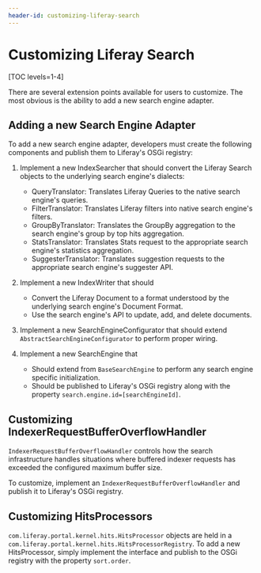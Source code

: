 ```yaml
---
header-id: customizing-liferay-search
---
```


# Customizing Liferay Search

[TOC levels=1-4]

There are several extension points available for users to customize.  The most
obvious is the ability to add a new search engine adapter.

## Adding a new Search Engine Adapter

To add a new search engine adapter, developers must create the following
components and publish them to Liferay's OSGi registry:

1. Implement a new IndexSearcher that should convert the Liferay Search objects
   to the underlying search engine's dialects:
    - QueryTranslator: Translates Liferay Queries to the native search engine's
      queries.
    - FilterTranslator: Translates Liferay filters into native search engine's
      filters.
    - GroupByTranslator: Translates the GroupBy aggregation to the search
      engine's group by top hits aggregation.
    - StatsTranslator: Translates Stats request to the appropriate search
      engine's statistics aggregation.
    - SuggesterTranslator: Translates suggestion requests to the appropriate
      search engine's suggester API.

2. Implement a new IndexWriter that should
    - Convert the Liferay Document to a format understood by the underlying
      search engine's Document Format.
    - Use the search engine's API to update, add, and delete documents.

3. Implement a new SearchEngineConfigurator that should extend
   `AbstractSearchEngineConfigurator` to perform proper wiring.

4. Implement a new SearchEngine that
    - Should extend from `BaseSearchEngine` to perform any search engine
      specific initialization.
    - Should be published to Liferay's OSGi registry along with the property
      `search.engine.id=[searchEngineId]`.

## Customizing IndexerRequestBufferOverflowHandler

`IndexerRequestBufferOverflowHandler` controls how the search infrastructure
handles situations where buffered indexer requests has exceeded the configured
maximum buffer size.

To customize, implement an `IndexerRequestBufferOverflowHandler` and publish it
to Liferay's OSGi registry.

## Customizing HitsProcessors

`com.liferay.portal.kernel.hits.HitsProcessor` objects are held in a
`com.liferay.portal.kernel.hits.HitsProcessorRegistry`. To add a new
HitsProcessor, simply implement the interface and publish to the OSGi registry
with the property `sort.order`.

